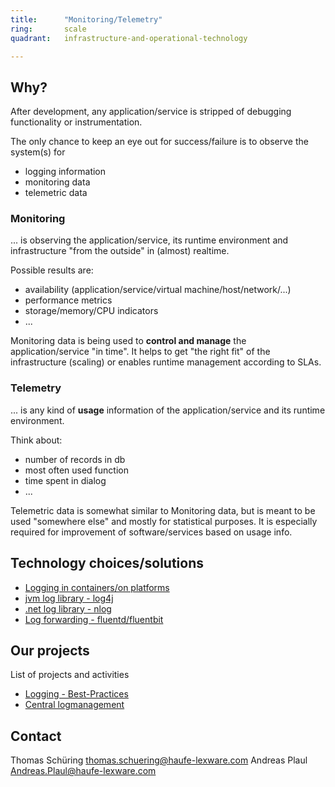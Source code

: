 ```yaml
---
title:      "Monitoring/Telemetry"
ring:       scale
quadrant:   infrastructure-and-operational-technology

---
```


## Why? ##

After development, any application/service is stripped of debugging functionality or instrumentation.

The only chance to keep an eye out for success/failure is to observe the system(s) for

- logging information
- monitoring data
- telemetric data


### Monitoring ###

... is observing the application/service, its runtime environment and infrastructure "from the outside" in (almost) realtime. 

Possible results are:

- availability (application/service/virtual machine/host/network/...)
- performance metrics
- storage/memory/CPU indicators
- ...

Monitoring data is being used to **control and manage** the application/service "in time". It helps to get "the right fit" of the infrastructure (scaling) or enables runtime management according to SLAs. 


### Telemetry ###

... is any kind of **usage** information of the application/service and its runtime environment. 

Think about:

- number of records in db
- most often used function
- time spent in dialog 
- ...

Telemetric data is somewhat similar to Monitoring data, but is meant to be used "somewhere else" and mostly for statistical purposes. It is especially required for improvement of software/services based on usage info.


## Technology choices/solutions

- [Logging in containers/on platforms](https://12factor.net/logs)
- [jvm log library - log4j](https://logging.apache.org/log4j/)
- [.net log library - nlog](http://nlog-project.org/)
- [Log forwarding - fluentd/fluentbit](https://www.fluentd.org/)

## Our projects ##
List of projects and activities

- [Logging - Best-Practices](https://github.com/Haufe-Lexware/Logging---Best-Practices/blob/master/README.md)
- [Central logmanagement]()

## Contact ##
Thomas Schüring <thomas.schuering@haufe-lexware.com>
Andreas Plaul <Andreas.Plaul@haufe-lexware.com>
